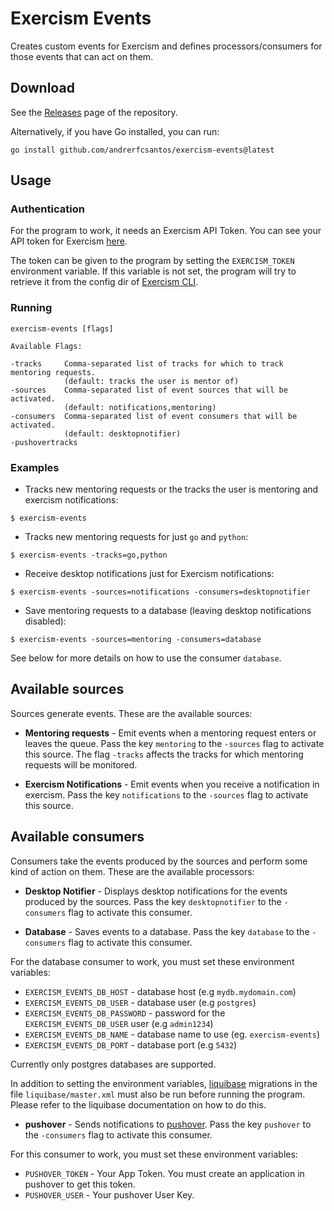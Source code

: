 # Exercism Events

Creates custom events for Exercism and defines processors/consumers for those events that can act on them.

## Download

See the [Releases](https://github.com/andrerfcsantos/exercism-events/releases) page of the repository.

Alternatively, if you have Go installed, you can run:

```console
go install github.com/andrerfcsantos/exercism-events@latest
```

## Usage

### Authentication

For the program to work, it needs an Exercism API Token. You can see your API token for Exercism [here](https://exercism.org/settings/api_cli).

The token can be given to the program by setting the `EXERCISM_TOKEN` environment variable.
If this variable is not set, the program will try to retrieve it from the config dir of [Exercism CLI](https://github.com/exercism/cli).

### Running

```
exercism-events [flags]

Available Flags:

-tracks     Comma-separated list of tracks for which to track mentoring requests.
            (default: tracks the user is mentor of)
-sources    Comma-separated list of event sources that will be activated.
            (default: notifications,mentoring)
-consumers  Comma-separated list of event consumers that will be activated.
            (default: desktopnotifier)
-pushovertracks
```

### Examples

- Tracks new mentoring requests or the tracks the user is mentoring and exercism notifications:

```console
$ exercism-events
```

- Tracks new mentoring requests for just `go` and `python`:

```console
$ exercism-events -tracks=go,python
```

- Receive desktop notifications just for Exercism notifications:

```console
$ exercism-events -sources=notifications -consumers=desktopnotifier
```

- Save mentoring requests to a database (leaving desktop notifications disabled):

```console
$ exercism-events -sources=mentoring -consumers=database
```

See below for more details on how to use the consumer `database`.


## Available sources

Sources generate events. These are the available sources:

* **Mentoring requests** - Emit events when a mentoring request enters or leaves the queue. Pass the key `mentoring` to the `-sources` flag to activate this source. The flag `-tracks` affects the tracks for which mentoring requests will be monitored.

* **Exercism Notifications** - Emit events when you receive a notification in exercism. Pass the key `notifications` to the `-sources` flag to activate this source.

## Available consumers

Consumers take the events produced by the sources and perform some kind of action on them. These are the available processors:

* **Desktop Notifier** - Displays desktop notifications for the events produced by the sources. Pass the key `desktopnotifier` to the `-consumers` flag to activate this consumer.

* **Database** - Saves events to a database. Pass the key `database` to the `-consumers` flag to activate this consumer.

For the database consumer to work, you must set these environment variables:

- `EXERCISM_EVENTS_DB_HOST` - database host (e.g `mydb.mydomain.com`)
- `EXERCISM_EVENTS_DB_USER` - database user (e.g `postgres`)
- `EXERCISM_EVENTS_DB_PASSWORD` - password for the `EXERCISM_EVENTS_DB_USER` user (e.g `admin1234`)
- `EXERCISM_EVENTS_DB_NAME` - database name to use (eg. `exercism-events`)
- `EXERCISM_EVENTS_DB_PORT` - database port (e.g `5432`)

Currently only postgres databases are supported.

In addition to setting the environment variables, [liquibase](https://www.liquibase.org/) migrations in the file `liquibase/master.xml` must also be run before running the program. Please refer to the liquibase documentation on how to do this.

* **pushover** - Sends notifications to [pushover](https://pushover.net/). Pass the key `pushover` to the `-consumers` flag to activate this consumer.

For this consumer to work, you must set these environment variables:

- `PUSHOVER_TOKEN` - Your App Token. You must create an application in pushover to get this token.
- `PUSHOVER_USER` - Your pushover User Key.

